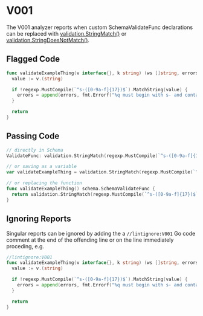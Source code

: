# V001

The V001 analyzer reports when custom SchemaValidateFunc declarations can be
replaced with [validation.StringMatch()](https://godoc.org/github.com/hashicorp/terraform-plugin-sdk/v2/helper/validation#StringMatch) or [validation.StringDoesNotMatch()](https://godoc.org/github.com/hashicorp/terraform-plugin-sdk/v2/helper/validation#StringDoesNotMatch).

## Flagged Code

```go
func validateExampleThing(v interface{}, k string) (ws []string, errors []error) {
  value := v.(string)

  if !regexp.MustCompile(`^s-([0-9a-f]{17})$`).MatchString(value) {
    errors = append(errors, fmt.Errorf("%q must begin with s- and contain 17 lowercase alphanumeric characters: %q", k, value))
  }

  return
}
```

## Passing Code

```go
// directly in Schema
ValidateFunc: validation.StringMatch(regexp.MustCompile(`^s-([0-9a-f]{17})$`), "must begin with s- and contain 17 lowercase alphanumeric characters"),

// or saving as a variable
var validateExampleThing = validation.StringMatch(regexp.MustCompile(`^s-([0-9a-f]{17})$`), "must begin with s- and contain 17 lowercase alphanumeric characters")

// or replacing the function
func validateExampleThing() schema.SchemaValidateFunc {
  return validation.StringMatch(regexp.MustCompile(`^s-([0-9a-f]{17})$`), "must begin with s- and contain 17 lowercase alphanumeric characters")
}
```

## Ignoring Reports

Singular reports can be ignored by adding the a `//lintignore:V001` Go code comment at the end of the offending line or on the line immediately proceding, e.g.

```go
//lintignore:V001
func validateExampleThing(v interface{}, k string) (ws []string, errors []error) {
  value := v.(string)

  if !regexp.MustCompile(`^s-([0-9a-f]{17})$`).MatchString(value) {
    errors = append(errors, fmt.Errorf("%q must begin with s- and contain 17 lowercase alphanumeric characters: %q", k, value))
  }

  return
}
```
